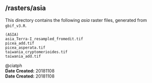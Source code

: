 ## /rasters/asia

This directory contains the following *asia* raster files, generated from `gbif_v3.R`.

	(ASIA)
	asia_Terra-I_resampled_fromedit.tif
	picea_add.tif
	picea_asperata.tif
	taiwania_cryptomerioides.tif
	taiwania_add.tif

@ciatph <br>
**Date Created:** 20181108 <br>
**Date Created:** 20181108 <br>